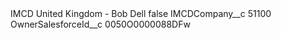 <?xml version="1.0" encoding="UTF-8"?>
<CustomMetadata xmlns="http://soap.sforce.com/2006/04/metadata" xmlns:xsi="http://www.w3.org/2001/XMLSchema-instance" xmlns:xsd="http://www.w3.org/2001/XMLSchema">
    <label>IMCD United Kingdom - Bob Dell</label>
    <protected>false</protected>
    <values>
        <field>IMCDCompany__c</field>
        <value xsi:type="xsd:string">51100</value>
    </values>
    <values>
        <field>OwnerSalesforceId__c</field>
        <value xsi:type="xsd:string">0050O0000088DFw</value>
    </values>
</CustomMetadata>
